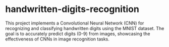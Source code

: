 # handwritten-digits-recognition
This project implements a Convolutional Neural Network (CNN) for recognizing and classifying handwritten digits using the MNIST dataset. The goal is to accurately predict digits (0-9) from images, showcasing the effectiveness of CNNs in image recognition tasks.
